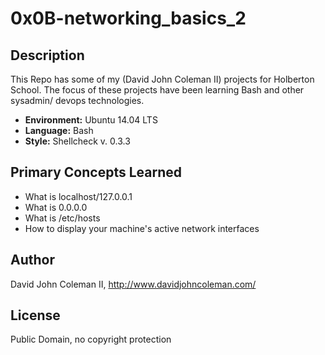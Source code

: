 # 0x0B-networking_basics_2

## Description

This Repo has some of my (David John Coleman II) projects for Holberton School.
The focus of these projects have been learning Bash and other sysadmin/ devops
technologies.

* __Environment:__ Ubuntu 14.04 LTS
* __Language:__ Bash
* __Style:__ Shellcheck v. 0.3.3

## Primary Concepts Learned

* What is localhost/127.0.0.1
* What is 0.0.0.0
* What is /etc/hosts
* How to display your machine's active network interfaces

## Author

David John Coleman II, http://www.davidjohncoleman.com/

## License

Public Domain, no copyright protection

